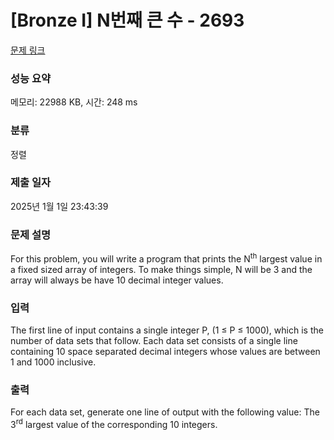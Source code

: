 # [Bronze I] N번째 큰 수 - 2693 

[문제 링크](https://www.acmicpc.net/problem/2693) 

### 성능 요약

메모리: 22988 KB, 시간: 248 ms

### 분류

정렬

### 제출 일자

2025년 1월 1일 23:43:39

### 문제 설명

<p>For this problem, you will write a program that prints the N<sup>th</sup> largest value in a fixed sized array of integers. To make things simple, N will be 3 and the array will always be have 10 decimal integer values.</p>

### 입력 

 <p>The first line of input contains a single integer P, (1 ≤ P ≤ 1000), which is the number of data sets that follow. Each data set consists of a single line containing 10 space separated decimal integers whose values are between 1 and 1000 inclusive.</p>

### 출력 

 <p>For each data set, generate one line of output with the following value: The 3<sup>rd</sup> largest value of the corresponding 10 integers. </p>

